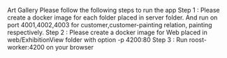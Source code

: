 Art Gallery
Please follow the following steps to run the app
Step 1 : Please create a docker image for each folder placed in server folder. And run on port 4001,4002,4003 for customer,customer-painting relation, painting respectively.
Step 2 : Please create a docker image for Web placed in web/ExhibitionView folder with option -p 4200:80
Step 3 :  Run roost-worker:4200 on your browser
